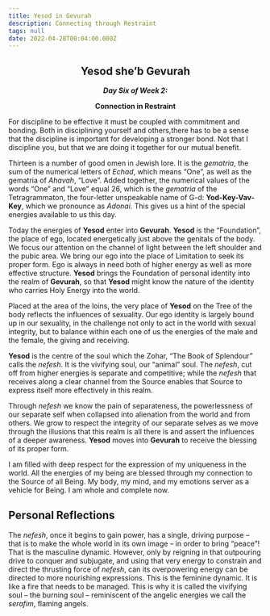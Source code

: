 ```yaml
---
title: Yesod in Gevurah
description: Connecting through Restraint
tags: null
date: 2022-04-28T00:04:00.000Z
---
```


<div style="font-weight: bold; text-align:center">
<h2>Yesod she’b Gevurah</h2>
<i>Day Six of Week 2:</i> 
<p>Connection in Restraint</p>

</div>

<div class="abstract">

For discipline to be effective it must be coupled with commitment and bonding. Both in disciplining yourself and others,there has to be a sense that the discipline is important for developing a stronger bond. Not that I discipline you, but that we are doing it together for our mutual benefit.

</div>

Thirteen is a number of good omen in Jewish lore. It is the _gematria_, the sum of the numerical letters of _Echad_, which means “One”, as well as the gematria of _Ahavah_, “Love”. Added together, the numerical values of the words “One” and “Love” equal 26, which is the _gematria_ of the Tetragrammaton, the four-letter unspeakable name of G-d: **Yod-Key-Vav-Key**, which we pronounce as _Adonai_. This gives us a hint of the special energies available to us this day.

Today the energies of **Yesod** enter into **Gevurah**. **Yesod** is the “Foundation”, the place of ego, located energetically just above the genitals of the body. We focus our attention on the channel of light between the left shoulder and the pubic area. We bring our ego into the place of Limitation to seek its proper form. Ego is always in need both of higher energy as well as more effective structure. **Yesod** brings the Foundation of personal identity into the realm of **Gevurah**, so that **Yesod** might know the nature of the identity who carries Holy Energy into the world.

Placed at the area of the loins, the very place of **Yesod** on the Tree of the body reflects the influences of sexuality. Our ego identity is largely bound up in our sexuality, in the challenge not only to act in the world with sexual integrity, but to balance within each one of us the energies of the male and the female, the giving and receiving.

**Yesod** is the centre of the soul which the Zohar, “The Book of Splendour” calls the _nefesh_. It is the vivifying soul, our “animal” soul. The _nefesh_, cut off from higher energies is separate and competitive; while the _nefesh_ that receives along a clear channel from the Source enables that Source to express itself more effectively in this realm.

Through _nefesh_ we know the pain of separateness, the powerlessness of our separate self when collapsed into alienation from the world and from others. We grow to respect the integrity of our separate selves as we move through the illusions that this realm is all there is and assert the influences of a deeper awareness. **Yesod** moves into **Gevurah** to receive the blessing of its proper form.

<div class="abstract">

I am filled with deep respect for the expression of my uniqueness in the world. All the energies of my being are blessed through my connection to the Source of all Being. My body, my mind, and my emotions server as a vehicle for Being. I am whole and complete now.

</div>

## Personal Reflections

<div class="note">

The _nefesh_, once it begins to gain power, has a single, driving purpose – that is to make the whole world in its own image – in order to bring “peace”! That is the masculine dynamic. However, only by reigning in that outpouring drive to conquer and subjugate, and using that very energy to constrain and direct the thrusting force of _nefesh_, can its overpowering energy can be directed to more nourishing expressions. This is the feminine dynamic. It is like a fire that needs to be managed. This is why it is called the vivifying soul – the burning soul – reminiscent of the angelic energies we call the _serafim_, flaming angels.

</div>
